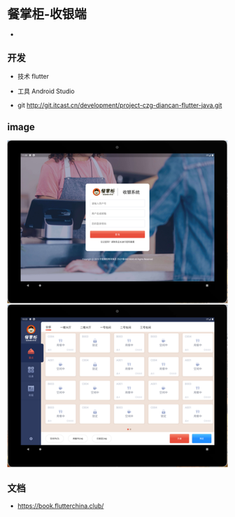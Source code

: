 # 餐掌柜-收银端

-


## 开发

- 技术 flutter

- 工具 Android Studio

- git http://git.itcast.cn/development/project-czg-diancan-flutter-java.git

## image

![image](login.png)
![image](index.png)


## 文档

- https://book.flutterchina.club/


